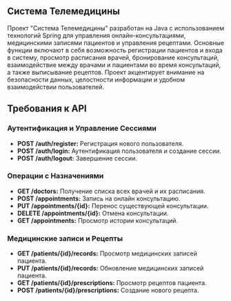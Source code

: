 ## Система Телемедицины

Проект "Система Телемедицины" разработан на Java с использованием технологий Spring для управления онлайн-консультациями, медицинскими записями пациентов и управления рецептами. Основные функции включают в себя возможность регистрации пациентов и входа в систему, просмотр расписания врачей, бронирование консультаций, взаимодействие между врачами и пациентами во время консультаций, а также выписывание рецептов. Проект акцентирует внимание на безопасности данных, целостности информации и удобном взаимодействии пользователей.

## Требования к API

### Аутентификация и Управление Сессиями
- **POST /auth/register:** Регистрация нового пользователя.
- **POST /auth/login:** Аутентификация пользователя и создание сессии.
- **POST /auth/logout:** Завершение сессии.

### Операции с Назначениями
- **GET /doctors:** Получение списка всех врачей и их расписания.
- **POST /appointments:** Запись на онлайн консультацию.
- **PUT /appointments/{id}:** Перенос существующей консультации.
- **DELETE /appointments/{id}:** Отмена консультации.
- **GET /appointments:** Просмотр истории консультаций.

### Медицинские записи и Рецепты
- **GET /patients/{id}/records:** Просмотр медицинских записей пациента.
- **PUT /patients/{id}/records:** Обновление медицинских записей пациента.
- **GET /patients/{id}/prescriptions:** Просмотр рецептов пациента.
- **POST /patients/{id}/prescriptions:** Создание нового рецепта.
